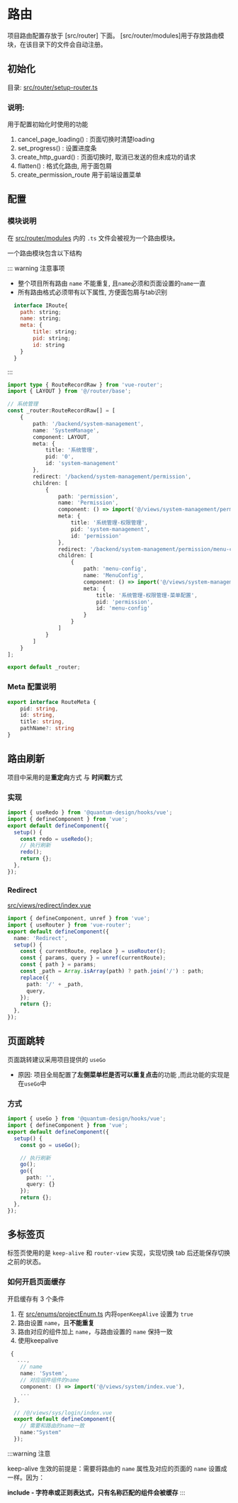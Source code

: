 # 路由

项目路由配置存放于 [src/router] 下面。 [src/router/modules]用于存放路由模块，在该目录下的文件会自动注册。

## 初始化

目录: [src/router/setup-router.ts]()

### 说明:
用于配置初始化时使用的功能
1. cancel_page_loading() : 页面切换时清楚loading
2. set_progress() : 设置进度条
3. create_http_guard() : 页面切换时, 取消已发送的但未成功的请求
4. flatten() : 格式化路由, 用于面包屑
5. create_permission_route 用于前端设置菜单

## 配置

### 模块说明

在 [src/router/modules]() 内的 `.ts` 文件会被视为一个路由模块。

一个路由模块包含以下结构

::: warning 注意事项

- 整个项目所有路由 `name` 不能重复, 且`name`必须和页面设置的`name`一直
- 所有路由格式必须带有以下属性, 方便面包屑与tab识别
```js
  interface IRoute{
    path: string;
    name: string;
    meta: {
        title: string;
        pid: string;
        id: string
    }
  }
```

:::

```ts
import type { RouteRecordRaw } from 'vue-router';
import { LAYOUT } from '@/router/base';

// 系统管理
const _router:RouteRecordRaw[] = [
    {
        path: '/backend/system-management',
        name: 'SystemManage',
        component: LAYOUT,
        meta: {
            title: '系统管理',
            pid: '0',
            id: 'system-management'
        },
        redirect: '/backend/system-management/permission',
        children: [
            {
                path: 'permission',
                name: 'Permission',
                component: () => import('@/views/system-management/permission/index.vue'),
                meta: {
                    title: '系统管理-权限管理',
                    pid: 'system-management',
                    id: 'permission'
                },
                redirect: '/backend/system-management/permission/menu-config',
                children: [
                    {
                        path: 'menu-config',
                        name: 'MenuConfig',
                        component: () => import('@/views/system-management/permission/menu-config.vue'),
                        meta: {
                            title: '系统管理-权限管理-菜单配置',
                            pid: 'permission',
                            id: 'menu-config'
                        }
                    }
                ]
            }
        ]
    }
];

export default _router;

```

### Meta 配置说明

```ts
export interface RouteMeta {
    pid: string,
    id: string,
    title: string,
    pathName?: string
}
```

<!-- ### 外部页面嵌套

只需要将 `frameSrc` 设置为需要跳转的地址即可

```ts
const IFrame = () => import('/@/views/sys/iframe/FrameBlank.vue');
{
  path: 'doc',
  name: 'Doc',
  component: IFrame,
  meta: {
    frameSrc: 'https://vvbin.cn/doc-next/',
    title: t('routes.demo.iframe.doc'),
  },
},
``` -->

<!-- ### 外链

只需要将 `path` 设置为需要跳转的**HTTP 地址**即可

```ts
{
  path: 'https://www.baidu.com',
  name: 'DocExternal',
  component: IFrame,
  meta: {
    title: '百度',
  },
}
``` -->

## 路由刷新

项目中采用的是**重定向**方式 与 **时间戳**方式

### 实现

```ts
import { useRedo } from '@quantum-design/hooks/vue';
import { defineComponent } from 'vue';
export default defineComponent({
  setup() {
    const redo = useRedo();
    // 执行刷新
    redo();
    return {};
  },
});
```

### Redirect

[src/views/redirect/index.vue]()

```ts
import { defineComponent, unref } from 'vue';
import { useRouter } from 'vue-router';
export default defineComponent({
  name: 'Redirect',
  setup() {
    const { currentRoute, replace } = useRouter();
    const { params, query } = unref(currentRoute);
    const { path } = params;
    const _path = Array.isArray(path) ? path.join('/') : path;
    replace({
      path: '/' + _path,
      query,
    });
    return {};
  },
});
```

## 页面跳转

页面跳转建议采用项目提供的 `useGo`
- 原因: 项目全局配置了**左侧菜单栏是否可以重复点击**的功能 ,而此功能的实现是在`useGo`中

### 方式

```ts
import { useGo } from '@quantum-design/hooks/vue';
import { defineComponent } from 'vue';
export default defineComponent({
  setup() {
    const go = useGo();

    // 执行刷新
    go();
    go({
      path: '',
      query: {}
    });
    return {};
  },
});
```

## 多标签页

标签页使用的是 `keep-alive` 和 `router-view` 实现，实现切换 tab 后还能保存切换之前的状态。

### 如何开启页面缓存

开启缓存有 3 个条件

1. 在 [src/enums/projectEnum.ts]() 内将`openKeepAlive` 设置为 `true`
2. 路由设置 `name`，且**不能重复**
3. 路由对应的组件加上 `name`，与路由设置的 `name` 保持一致
4. 使用keepalive

```ts
 {
   ...,
    // name
    name: 'System',
    // 对应组件组件的name
    component: () => import('@/views/system/index.vue'),
    ...
  },

  // /@/views/sys/login/index.vue
  export default defineComponent({
    // 需要和路由的name一致
    name:"System"
  });
```

:::warning 注意

keep-alive 生效的前提是：需要将路由的 `name` 属性及对应的页面的 `name` 设置成一样。因为：

**include - 字符串或正则表达式，只有名称匹配的组件会被缓存**
:::

